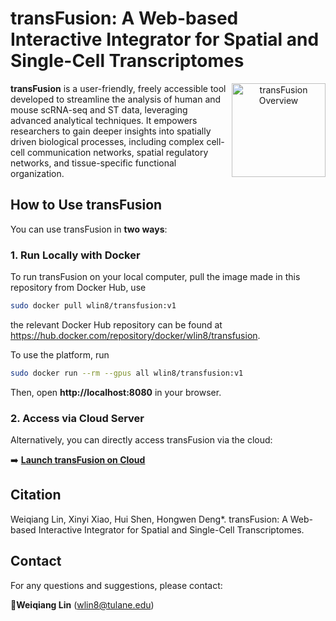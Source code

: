 # transFusion: A Web-based Interactive Integrator for Spatial and Single-Cell Transcriptomes

<p align="center">
  <img src="Graphical_abstract.jpg" alt="transFusion Overview" width="150" align="right">
</p>

**transFusion** is a user-friendly, freely accessible tool developed to streamline the analysis of human and mouse scRNA-seq and ST data, leveraging advanced analytical techniques. It empowers researchers to gain deeper insights into spatially driven biological processes, including complex cell-cell communication networks, spatial regulatory networks, and tissue-specific functional organization.




## How to Use transFusion

You can use transFusion in **two ways**:

### 1. Run Locally with Docker
To run transFusion on your local computer, pull the image made in this repository from Docker Hub, use

```bash
sudo docker pull wlin8/transfusion:v1
```
the relevant Docker Hub repository can be found at <https://hub.docker.com/repository/docker/wlin8/transfusion>.

To use the platform, run

```bash
sudo docker run --rm --gpus all wlin8/transfusion:v1
```
Then, open **http://localhost:8080** in your browser.

### 2. Access via Cloud Server
Alternatively, you can directly access transFusion via the cloud:

➡️ **[Launch transFusion on Cloud](https://rhino-neat-woodcock.ngrok-free.app/app/transfusion)**  

## Citation

Weiqiang Lin, Xinyi Xiao, Hui Shen, Hongwen Deng*. transFusion: A Web-based Interactive Integrator for Spatial and Single-Cell Transcriptomes.

## Contact

For any questions and suggestions, please contact:

📧**Weiqiang Lin** (wlin8@tulane.edu)
